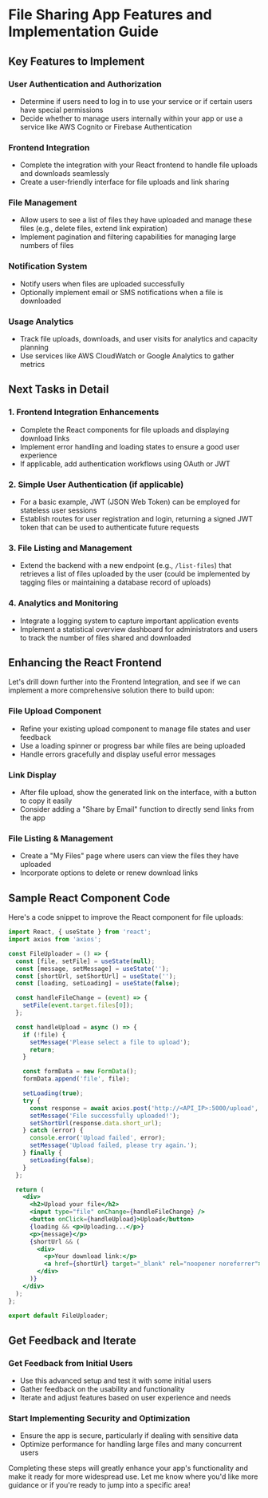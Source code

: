 # File Sharing App Features and Implementation Guide

## Key Features to Implement

### User Authentication and Authorization
- Determine if users need to log in to use your service or if certain users have special permissions
- Decide whether to manage users internally within your app or use a service like AWS Cognito or Firebase Authentication

### Frontend Integration
- Complete the integration with your React frontend to handle file uploads and downloads seamlessly
- Create a user-friendly interface for file uploads and link sharing

### File Management
- Allow users to see a list of files they have uploaded and manage these files (e.g., delete files, extend link expiration)
- Implement pagination and filtering capabilities for managing large numbers of files

### Notification System
- Notify users when files are uploaded successfully
- Optionally implement email or SMS notifications when a file is downloaded

### Usage Analytics
- Track file uploads, downloads, and user visits for analytics and capacity planning
- Use services like AWS CloudWatch or Google Analytics to gather metrics

## Next Tasks in Detail

### 1. Frontend Integration Enhancements
- Complete the React components for file uploads and displaying download links
- Implement error handling and loading states to ensure a good user experience
- If applicable, add authentication workflows using OAuth or JWT

### 2. Simple User Authentication (if applicable)
- For a basic example, JWT (JSON Web Token) can be employed for stateless user sessions
- Establish routes for user registration and login, returning a signed JWT token that can be used to authenticate future requests

### 3. File Listing and Management
- Extend the backend with a new endpoint (e.g., `/list-files`) that retrieves a list of files uploaded by the user (could be implemented by tagging files or maintaining a database record of uploads)

### 4. Analytics and Monitoring
- Integrate a logging system to capture important application events
- Implement a statistical overview dashboard for administrators and users to track the number of files shared and downloaded

## Enhancing the React Frontend

Let's drill down further into the Frontend Integration, and see if we can implement a more comprehensive solution there to build upon:

### File Upload Component
- Refine your existing upload component to manage file states and user feedback
- Use a loading spinner or progress bar while files are being uploaded
- Handle errors gracefully and display useful error messages

### Link Display
- After file upload, show the generated link on the interface, with a button to copy it easily
- Consider adding a "Share by Email" function to directly send links from the app

### File Listing & Management
- Create a "My Files" page where users can view the files they have uploaded
- Incorporate options to delete or renew download links

## Sample React Component Code

Here's a code snippet to improve the React component for file uploads:

```jsx
import React, { useState } from 'react';
import axios from 'axios';

const FileUploader = () => {
  const [file, setFile] = useState(null);
  const [message, setMessage] = useState('');
  const [shortUrl, setShortUrl] = useState('');
  const [loading, setLoading] = useState(false);

  const handleFileChange = (event) => {
    setFile(event.target.files[0]);
  };

  const handleUpload = async () => {
    if (!file) {
      setMessage('Please select a file to upload');
      return;
    }

    const formData = new FormData();
    formData.append('file', file);

    setLoading(true);
    try {
      const response = await axios.post('http://<API_IP>:5000/upload', formData);
      setMessage('File successfully uploaded!');
      setShortUrl(response.data.short_url);
    } catch (error) {
      console.error('Upload failed', error);
      setMessage('Upload failed, please try again.');
    } finally {
      setLoading(false);
    }
  };

  return (
    <div>
      <h2>Upload your file</h2>
      <input type="file" onChange={handleFileChange} />
      <button onClick={handleUpload}>Upload</button>
      {loading && <p>Uploading...</p>}
      <p>{message}</p>
      {shortUrl && (
        <div>
          <p>Your download link:</p>
          <a href={shortUrl} target="_blank" rel="noopener noreferrer">{shortUrl}</a>
        </div>
      )}
    </div>
  );
};

export default FileUploader;
```

## Get Feedback and Iterate

### Get Feedback from Initial Users
- Use this advanced setup and test it with some initial users
- Gather feedback on the usability and functionality
- Iterate and adjust features based on user experience and needs

### Start Implementing Security and Optimization
- Ensure the app is secure, particularly if dealing with sensitive data
- Optimize performance for handling large files and many concurrent users

Completing these steps will greatly enhance your app's functionality and make it ready for more widespread use. Let me know where you'd like more guidance or if you're ready to jump into a specific area!